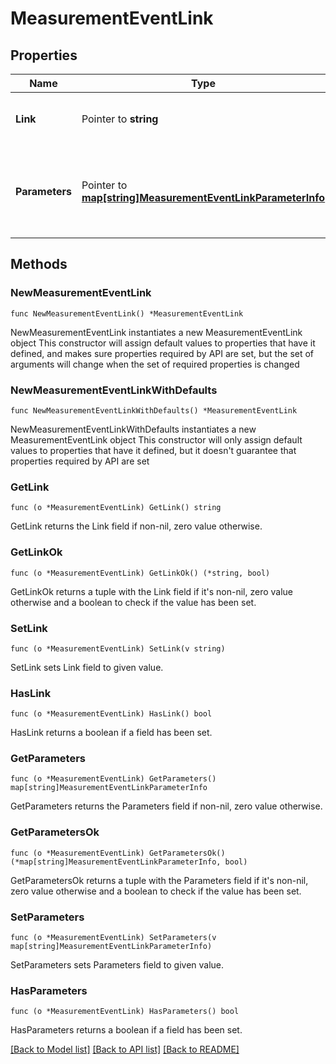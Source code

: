 # MeasurementEventLink

## Properties

Name | Type | Description | Notes
------------ | ------------- | ------------- | -------------
**Link** | Pointer to **string** | The base URI of the link to an event | [optional] 
**Parameters** | Pointer to [**map[string]MeasurementEventLinkParameterInfo**](MeasurementEventLinkParameterInfo.md) | Describes any parameters that can be added to the event link | [optional] 

## Methods

### NewMeasurementEventLink

`func NewMeasurementEventLink() *MeasurementEventLink`

NewMeasurementEventLink instantiates a new MeasurementEventLink object
This constructor will assign default values to properties that have it defined,
and makes sure properties required by API are set, but the set of arguments
will change when the set of required properties is changed

### NewMeasurementEventLinkWithDefaults

`func NewMeasurementEventLinkWithDefaults() *MeasurementEventLink`

NewMeasurementEventLinkWithDefaults instantiates a new MeasurementEventLink object
This constructor will only assign default values to properties that have it defined,
but it doesn't guarantee that properties required by API are set

### GetLink

`func (o *MeasurementEventLink) GetLink() string`

GetLink returns the Link field if non-nil, zero value otherwise.

### GetLinkOk

`func (o *MeasurementEventLink) GetLinkOk() (*string, bool)`

GetLinkOk returns a tuple with the Link field if it's non-nil, zero value otherwise
and a boolean to check if the value has been set.

### SetLink

`func (o *MeasurementEventLink) SetLink(v string)`

SetLink sets Link field to given value.

### HasLink

`func (o *MeasurementEventLink) HasLink() bool`

HasLink returns a boolean if a field has been set.

### GetParameters

`func (o *MeasurementEventLink) GetParameters() map[string]MeasurementEventLinkParameterInfo`

GetParameters returns the Parameters field if non-nil, zero value otherwise.

### GetParametersOk

`func (o *MeasurementEventLink) GetParametersOk() (*map[string]MeasurementEventLinkParameterInfo, bool)`

GetParametersOk returns a tuple with the Parameters field if it's non-nil, zero value otherwise
and a boolean to check if the value has been set.

### SetParameters

`func (o *MeasurementEventLink) SetParameters(v map[string]MeasurementEventLinkParameterInfo)`

SetParameters sets Parameters field to given value.

### HasParameters

`func (o *MeasurementEventLink) HasParameters() bool`

HasParameters returns a boolean if a field has been set.


[[Back to Model list]](../README.md#documentation-for-models) [[Back to API list]](../README.md#documentation-for-api-endpoints) [[Back to README]](../README.md)


